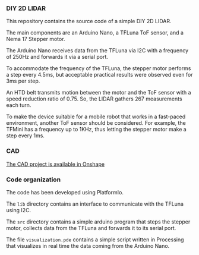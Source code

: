 ### DIY 2D LIDAR

This repository contains the source code of a simple DIY 2D LIDAR. 

The main components are an Arduino Nano, a TFLuna ToF sensor, and a Nema 17 Stepper motor. 

The Arduino Nano receives data from the TFLuna via I2C with a frequency of 250Hz and forwards it via a serial port. 

To accommodate the frequency of the TFLuna, the stepper motor performs a step every 4.5ms, but acceptable practical results were observed even for 3ms per step.

An HTD belt transmits motion between the motor and the ToF sensor with a speed reduction ratio of 0.75. So, the LIDAR gathers 267 measurements each turn.

To make the device suitable for a mobile robot that works in a fast-paced environment, another ToF sensor should be considered. For example, the TFMini has a frequency up to 1KHz, thus letting the stepper motor make a step every 1ms.

### CAD
[The CAD project is available in Onshape](https://cad.onshape.com/documents/249c78569ae08aaf29020e79/w/a476b28fa653176d6b6f8158/e/9c39c3b85f20b129b75a8c5a?renderMode=0&uiState=66b2395569574c4dad6f0dd0&renderMode=0&leftPanel=false&uiState=68f42b6bf4284e82af42bd74)

### Code organization

The code has been developed using PlatformIo.

The `lib` directory contains an interface to communicate with the TFLuna using I2C.

The `src` directory contains a simple arduino program that steps the stepper motor, collects data from the TFLuna and forwards it to its serial port.

The file `visualization.pde` contains a simple script written in Processing that visualizes in real time the data coming from the Arduino Nano.
